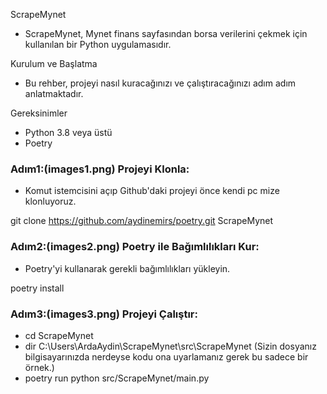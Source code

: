 ScrapeMynet
- ScrapeMynet, Mynet finans sayfasından borsa verilerini çekmek için kullanılan bir Python uygulamasıdır.

Kurulum ve Başlatma
- Bu rehber, projeyi nasıl kuracağınızı ve çalıştıracağınızı adım adım anlatmaktadır.

Gereksinimler
- Python 3.8 veya üstü
- Poetry

### Adım1:(images1.png) Projeyi Klonla:
- Komut istemcisini açıp Github'daki projeyi önce kendi pc mize klonluyoruz.

git clone  https://github.com/aydinemirs/poetry.git ScrapeMynet

### Adım2:(images2.png) Poetry ile Bağımlılıkları Kur:
- Poetry'yi kullanarak gerekli bağımlılıkları yükleyin.

poetry install

### Adım3:(images3.png) Projeyi Çalıştır:
- cd ScrapeMynet
- dir C:\Users\ArdaAydin\ScrapeMynet\src\ScrapeMynet (Sizin dosyanız bilgisayarınızda nerdeyse kodu ona uyarlamanız gerek bu sadece bir örnek.)
- poetry run python src/ScrapeMynet/main.py